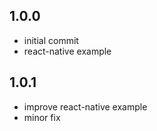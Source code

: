 ## 1.0.0
- initial commit
- react-native example

## 1.0.1
- improve react-native example
- minor fix

